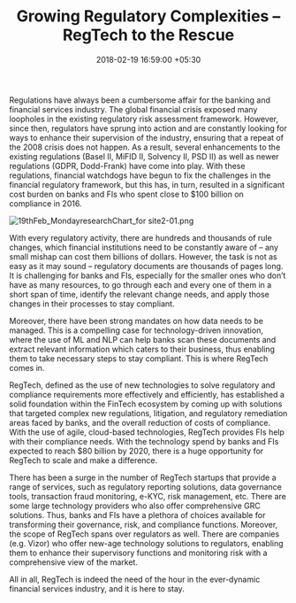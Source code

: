 ﻿---
title: Growing Regulatory Complexities – RegTech to the Rescue
date: 2018-02-19 16:59:00 +05:30
tags:
- regtech
- compliance
- banking
- KYC
- AML
Image: "/uploads/chartregtech.jpg"
Description: RegTech is the need of the hour in the ever-dynamic financial services
  industry, and it is here to stay.
Person: Diwakar Mandal
category:
- RegTech
Companies:
- Vizor
Markets:
- US
- Europe
- North America
Is Featured: true
---

Regulations have always been a cumbersome affair for the banking and financial services industry. The global financial crisis exposed many loopholes in the existing regulatory risk assessment framework. However, since then, regulators have sprung into action and are constantly looking for ways to enhance their supervision of the industry, ensuring that a repeat of the 2008 crisis does not happen. As a result, several enhancements to the existing regulations (Basel II, MiFID II, Solvency II, PSD II) as well as newer regulations (GDPR, Dodd-Frank) have come into play. With these regulations, financial watchdogs have begun to fix the challenges in the financial regulatory framework, but this has, in turn, resulted in a significant cost burden on banks and FIs who spent close to $100 billion on compliance in 2016.

![19thFeb_MondayresearchChart_for site2-01.png](/uploads/19thFeb_MondayresearchChart_for%20site2-01.png)

With every regulatory activity, there are hundreds and thousands of rule changes, which financial institutions need to be constantly aware of – any small mishap can cost them billions of dollars. However, the task is not as easy as it may sound – regulatory documents are thousands of pages long. It is challenging for banks and FIs, especially for the smaller ones who don’t have as many resources, to go through each and every one of them in a short span of time, identify the relevant change needs, and apply those changes in their processes to stay compliant.

Moreover, there have been strong mandates on how data needs to be managed. This is a compelling case for technology-driven innovation, where the use of ML and NLP can help banks scan these documents and extract relevant information which caters to their business, thus enabling them to take necessary steps to stay compliant. This is where RegTech comes in.

RegTech, defined as the use of new technologies to solve regulatory and compliance requirements more effectively and efficiently, has established a solid foundation within the FinTech ecosystem by coming up with solutions that targeted complex new regulations, litigation, and regulatory remediation areas faced by banks, and the overall reduction of costs of compliance. With the use of agile, cloud-based technologies, RegTech provides FIs help with their compliance needs. With the technology spend by banks and FIs expected to reach $80 billion by 2020, there is a huge opportunity for RegTech to scale and make a difference.

There has been a surge in the number of RegTech startups that provide a range of services, such as regulatory reporting solutions, data governance tools, transaction fraud monitoring, e-KYC, risk management, etc. There are some large technology providers who also offer comprehensive GRC solutions. Thus, banks and FIs have a plethora of choices available for transforming their governance, risk, and compliance functions. Moreover, the scope of RegTech spans over regulators as well. There are companies (e.g. Vizor) who offer new-age technology solutions to regulators, enabling them to enhance their supervisory functions and monitoring risk with a comprehensive view of the market.

All in all, RegTech is indeed the need of the hour in the ever-dynamic financial services industry, and it is here to stay.